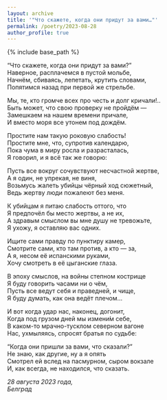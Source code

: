 ```yaml
---
layout: archive
title: '"Что скажете, когда они придут за вами…"'
permalink: /poetry/2023-08-28
author_profile: true
---
```


{% include base_path %}

“Что скажете, когда они придут за вами?” <br>
Наверное, расплачемся в пустой мольбе, <br>
Начнём, сбиваясь, лепетать, крутить словами, <br>
Попятимся назад при первой же стрельбе. <br>

Мы, те, кто громче всех про честь и долг кричали!.. <br>
Быть может, что свою проверку не пройдём — <br>
Замешкаем на нашем времени причале, <br>
И вместо моря все утонем под дождём. <br>

Простите нам такую роковую слабость! <br>
Простите мне, что, супротив календарю, <br>
Пока чума в миру росла и разрасталась, <br>
Я говорил, и я всё так же говорю: <br>

Пусть все вокруг сочувствуют несчастной жертве, <br>
А я один, не упрекая, не виня, <br>
Возьмусь жалеть убийцы чёрный ход сюжетный, <br>
Ведь жертву люди пожалеют без меня. <br>

К убийцам я питаю слабость оттого, что <br>
Я предпочёл бы место жертвы, а не их, <br>
А здравым смыслом вы мне душу не тревожьте, <br>
Я ухожу, я оставляю вас одних. <br>

Ищите сами правду по пунктиру камер, <br>
Смотрите сами, кто там против, а кто — за, <br>
А я, несом её испанскими руками, <br>
Хочу смотреть в её цыганские глаза. <br>

В эпоху смыслов, на войны степном кострище <br>
Я буду говорить часами ни о чём, <br>
Пусть все ведут себя и праведней, и чище, <br>
Я буду думать, как она ведёт плечом… <br>

И вот когда удар нас, наконец, догонит, <br>
Когда под грузом дней мы измени́м себе, <br>
В каком-то мрачно-тусклом северном вагоне <br>
Нас, ухмыляясь, спросят братья по судьбе: <br>

“Когда они пришли за вами, что сказали?” <br>
Не знаю, как другие, ну а я опять <br>
Смотрел ей вслед на пасмурном, сыром вокзале <br>
И, как всегда, не находился, что сказать. <br>

<i>28 августа 2023 года,</i> <br>
<i>Белград</i>